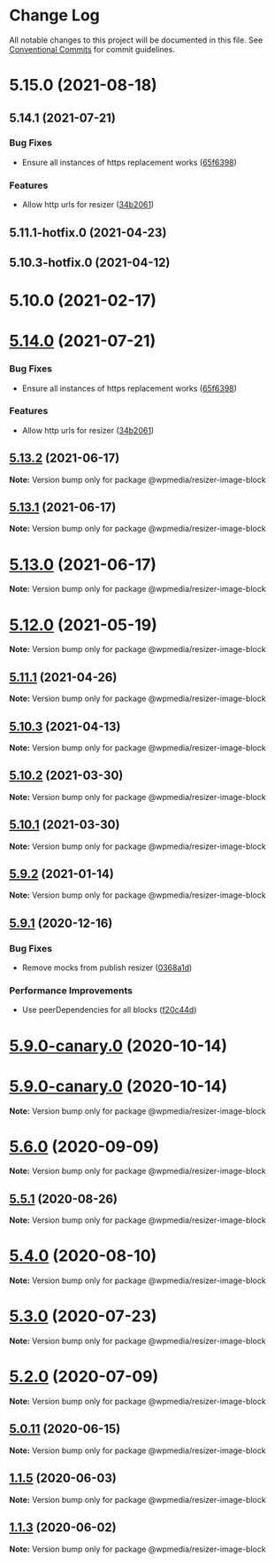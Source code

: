 # Change Log

All notable changes to this project will be documented in this file.
See [Conventional Commits](https://conventionalcommits.org) for commit guidelines.

# 5.15.0 (2021-08-18)



## 5.14.1 (2021-07-21)


### Bug Fixes

* Ensure all instances of https replacement works ([65f6398](https://github.com/WPMedia/fusion-news-theme-blocks/commit/65f639827ee555e506a3b75bafe930c92f75566a))


### Features

* Allow http urls for resizer ([34b2061](https://github.com/WPMedia/fusion-news-theme-blocks/commit/34b2061cabf0a7b89627e5ca418ce8af461fd577))



## 5.11.1-hotfix.0 (2021-04-23)



## 5.10.3-hotfix.0 (2021-04-12)



# 5.10.0 (2021-02-17)





# [5.14.0](https://github.com/WPMedia/fusion-news-theme-blocks/compare/v5.11.1-hotfix.0...v5.14.0) (2021-07-21)


### Bug Fixes

* Ensure all instances of https replacement works ([65f6398](https://github.com/WPMedia/fusion-news-theme-blocks/commit/65f639827ee555e506a3b75bafe930c92f75566a))


### Features

* Allow http urls for resizer ([34b2061](https://github.com/WPMedia/fusion-news-theme-blocks/commit/34b2061cabf0a7b89627e5ca418ce8af461fd577))





## [5.13.2](https://github.com/WPMedia/fusion-news-theme-blocks/compare/v5.13.1...v5.13.2) (2021-06-17)

**Note:** Version bump only for package @wpmedia/resizer-image-block





## [5.13.1](https://github.com/WPMedia/fusion-news-theme-blocks/compare/v5.13.0...v5.13.1) (2021-06-17)

**Note:** Version bump only for package @wpmedia/resizer-image-block





# [5.13.0](https://github.com/WPMedia/fusion-news-theme-blocks/compare/v5.12.0...v5.13.0) (2021-06-17)

**Note:** Version bump only for package @wpmedia/resizer-image-block





# [5.12.0](https://github.com/WPMedia/fusion-news-theme-blocks/compare/v5.11.1-hotfix.0...v5.12.0) (2021-05-19)

**Note:** Version bump only for package @wpmedia/resizer-image-block





## [5.11.1](https://github.com/WPMedia/fusion-news-theme-blocks/compare/v5.11.1-hotfix.0...v5.11.1) (2021-04-26)

**Note:** Version bump only for package @wpmedia/resizer-image-block





## [5.10.3](https://github.com/WPMedia/fusion-news-theme-blocks/compare/v5.10.3-hotfix.0...v5.10.3) (2021-04-13)

**Note:** Version bump only for package @wpmedia/resizer-image-block





## [5.10.2](https://github.com/WPMedia/fusion-news-theme-blocks/compare/v5.10.0...v5.10.2) (2021-03-30)

**Note:** Version bump only for package @wpmedia/resizer-image-block





## [5.10.1](https://github.com/WPMedia/fusion-news-theme-blocks/compare/v5.10.0...v5.10.1) (2021-03-30)

**Note:** Version bump only for package @wpmedia/resizer-image-block





## [5.9.2](https://github.com/WPMedia/fusion-news-theme-blocks/compare/v5.9.1...v5.9.2) (2021-01-14)

**Note:** Version bump only for package @wpmedia/resizer-image-block





## [5.9.1](https://github.com/WPMedia/fusion-news-theme-blocks/compare/v5.9.0...v5.9.1) (2020-12-16)


### Bug Fixes

* Remove mocks from publish resizer ([0368a1d](https://github.com/WPMedia/fusion-news-theme-blocks/commit/0368a1d40bd8e7ac176a360ca941c580d36fa6a0))


### Performance Improvements

* Use peerDependencies for all blocks ([f20c44d](https://github.com/WPMedia/fusion-news-theme-blocks/commit/f20c44d18c9b07ce0ed0e5ff05d401eaca69a9f5))



# [5.9.0-canary.0](https://github.com/WPMedia/fusion-news-theme-blocks/compare/v5.9.0-beta.0...v5.9.0-canary.0) (2020-10-14)





# [5.9.0-canary.0](https://github.com/WPMedia/fusion-news-theme-blocks/compare/v5.9.0-beta.0...v5.9.0-canary.0) (2020-10-14)

**Note:** Version bump only for package @wpmedia/resizer-image-block





# [5.6.0](https://github.com/WPMedia/fusion-news-theme-blocks/compare/v5.6.0-beta.0...v5.6.0) (2020-09-09)

**Note:** Version bump only for package @wpmedia/resizer-image-block





## [5.5.1](https://github.com/WPMedia/fusion-news-theme-blocks/compare/v5.5.1-beta.0...v5.5.1) (2020-08-26)

**Note:** Version bump only for package @wpmedia/resizer-image-block





# [5.4.0](https://github.com/WPMedia/fusion-news-theme-blocks/compare/v5.4.0-beta.0...v5.4.0) (2020-08-10)

**Note:** Version bump only for package @wpmedia/resizer-image-block





# [5.3.0](https://github.com/WPMedia/fusion-news-theme-blocks/compare/v5.3.0-beta.0...v5.3.0) (2020-07-23)

**Note:** Version bump only for package @wpmedia/resizer-image-block





# [5.2.0](https://github.com/WPMedia/fusion-news-theme-blocks/compare/v5.2.0-beta.0...v5.2.0) (2020-07-09)

**Note:** Version bump only for package @wpmedia/resizer-image-block





## [5.0.11](https://github.com/WPMedia/fusion-news-theme-blocks/compare/v5.0.11-beta.0...v5.0.11) (2020-06-15)

**Note:** Version bump only for package @wpmedia/resizer-image-block





## [1.1.5](https://github.com/WPMedia/fusion-news-theme-blocks/compare/@wpmedia/resizer-image-block@1.1.5-hotfix.0...@wpmedia/resizer-image-block@1.1.5) (2020-06-03)

**Note:** Version bump only for package @wpmedia/resizer-image-block





## [1.1.3](https://github.com/WPMedia/fusion-news-theme-blocks/compare/@wpmedia/resizer-image-block@1.1.3-beta.3...@wpmedia/resizer-image-block@1.1.3) (2020-06-02)

**Note:** Version bump only for package @wpmedia/resizer-image-block
